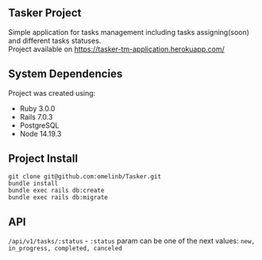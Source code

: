 
Tasker Project
-----------

Simple application for tasks management including tasks assigning(soon) and different tasks statuses.  
Project available on https://tasker-tm-application.herokuapp.com/

System Dependencies
-------------------

Project was created using:

- Ruby 3.0.0
- Rails 7.0.3
- PostgreSQL
- Node 14.19.3

Project Install
-------------------
```shell
git clone git@github.com:omelinb/Tasker.git
bundle install
bundle exec rails db:create
bundle exec rails db:migrate
```

API
---

`/api/v1/tasks/:status` - `:status` param can be one of the next values: `new, in_progress, completed, canceled`
